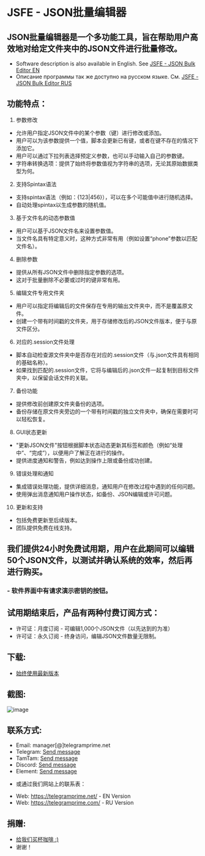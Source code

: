 # JSFE - JSON批量编辑器
## JSON批量编辑器是一个多功能工具，旨在帮助用户高效地对给定文件夹中的JSON文件进行批量修改。
 
* Software description is also available in English. See [JSFE - JSON Bulk Editor EN](https://github.com/telegram-prime/json-files-editor)
* Описание программы так же доступно на русском языке. См. [JSFE - JSON Bulk Editor RUS](https://github.com/telegram-prime/json-files-editor-RU)

## 功能特点：
1. 参数修改
  - 允许用户指定JSON文件中的某个参数（键）进行修改或添加。
  - 用户可以为该参数提供一个值，脚本会更新已有键，或者在键不存在的情况下添加它。
  - 用户可以通过下拉列表选择预定义参数，也可以手动输入自己的参数键。
  - 字符串转换选项：提供了始终将参数值视为字符串的选项，无论其原始数据类型为何。
2. 支持Spintax语法
  - 支持spintax语法（例如：{123|456}），可以在多个可能值中进行随机选择。
  - 自动处理spintax以生成参数的随机值。
3. 基于文件名的动态参数值
  - 用户可以基于JSON文件名来设置参数值。
  - 当文件名具有特定意义时，这种方式非常有用（例如设置“phone”参数以匹配文件名）。
4. 删除参数
  - 提供从所有JSON文件中删除指定参数的选项。
  - 这对于批量删除不必要或过时的键非常有用。
5. 编辑文件专用文件夹
  - 用户可以指定将编辑后的文件保存在专用的输出文件夹中，而不是覆盖原文件。
  - 创建一个带有时间戳的文件夹，用于存储修改后的JSON文件版本，便于与原文件区分。
6. 对应的.session文件处理
  - 脚本自动检查源文件夹中是否存在对应的.session文件（与.json文件具有相同的基础名称）。
  - 如果找到匹配的.session文件，它将与编辑后的.json文件一起复制到目标文件夹中，以保留会话文件的关联。
7. 备份功能
  - 提供修改前创建原文件夹备份的选项。
  - 备份存储在原文件夹旁边的一个带有时间戳的独立文件夹中，确保在需要时可以轻松恢复。
8. GUI状态更新
  - "更新JSON文件"按钮根据脚本状态动态更新其标签和颜色（例如“处理中”、“完成”），以便用户了解正在进行的操作。
  - 提供进度通知和警告，例如达到操作上限或备份成功创建。
9. 错误处理和通知
  - 集成错误处理功能，提供详细消息，通知用户在修改过程中遇到的任何问题。
  - 使用弹出消息通知用户操作状态，如备份、JSON编辑或许可问题。
10. 更新和支持
  - 包括免费更新至后续版本。
  - 团队提供免费在线支持。

## 我们提供24小时免费试用期，用户在此期间可以编辑50个JSON文件，以测试并确认系统的效率，然后再进行购买。
### - 软件界面中有请求演示密钥的按钮。

## 试用期结束后，产品有两种付费订阅方式：
- 许可证：月度订阅 - 可编辑1,000个JSON文件（以先达到的为准）
- 许可证：永久订阅 - 终身访问，编辑JSON文件数量无限制。


## 下载:
 - [始终使用最新版本](https://github.com/telegram-prime/json-files-editor-CN/releases/latest)



## 截图:
![image](https://github.com/user-attachments/assets/90959655-bf73-464c-bc8f-1ccd1e3863f6)



##  联系方式:
- Email:    manager[@]telegramprime.net
- Telegram: [Send message](https://telegramprime.net/telegram-contact)
- TamTam:   [Send message](https://telegramprime.net/tamtam-contact)
- Discord:  [Send message](https://telegramprime.net/discord-contact)
- Element:  [Send message](https://telegramprime.net/element-contact)

* 或通过我们网站上的联系表：
- Wеb: https://telegramprime.net/ - EN Version
- Wеb: https://telegramprime.com/ - RU Version


## 捐赠:
* [给我们买杯咖啡 :)](https://nowpayments.io/donation/telegramprime)
* 谢谢！



